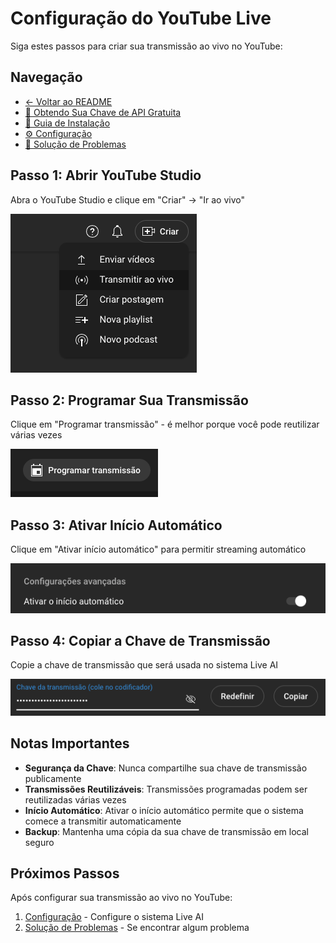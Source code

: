 # Configuração do YouTube Live

Siga estes passos para criar sua transmissão ao vivo no YouTube:

## Navegação

- [← Voltar ao README](README_PT_BR.md)
- [🔑 Obtendo Sua Chave de API Gratuita](OBTENDO_CHAVE_API.md)
- [📖 Guia de Instalação](INSTALLATION_PT_BR.md)
- [⚙️ Configuração](CONFIGURATION_PT_BR.md)
- [🔧 Solução de Problemas](TROUBLESHOOTING_PT_BR.md)

## Passo 1: Abrir YouTube Studio

Abra o YouTube Studio e clique em "Criar" → "Ir ao vivo"

![YouTube Studio - Criar Live](images/youtube/1.png)

## Passo 2: Programar Sua Transmissão

Clique em "Programar transmissão" - é melhor porque você pode reutilizar várias vezes

![Programar Transmissão](images/youtube/2.png)

## Passo 3: Ativar Início Automático

Clique em "Ativar início automático" para permitir streaming automático

![Ativar Início Automático](images/youtube/3.png)

## Passo 4: Copiar a Chave de Transmissão

Copie a chave de transmissão que será usada no sistema Live AI

![Copiar Chave de Transmissão](images/youtube/4.png)

## Notas Importantes

- **Segurança da Chave**: Nunca compartilhe sua chave de transmissão publicamente
- **Transmissões Reutilizáveis**: Transmissões programadas podem ser reutilizadas várias vezes
- **Início Automático**: Ativar o início automático permite que o sistema comece a transmitir automaticamente
- **Backup**: Mantenha uma cópia da sua chave de transmissão em local seguro

## Próximos Passos

Após configurar sua transmissão ao vivo no YouTube:
1. [Configuração](CONFIGURATION_PT_BR.md) - Configure o sistema Live AI
2. [Solução de Problemas](TROUBLESHOOTING_PT_BR.md) - Se encontrar algum problema
